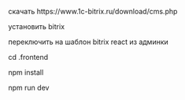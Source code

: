 <p align="left">скачать https://www.1c-bitrix.ru/download/cms.php</p> 
<p align="left">установить bitrix</p> 
<p align="left">переключить на шаблон bitrix react из админки</p> 
<p align="left">cd .frontend</p> 
<p align="left">npm install</p> 
<p align="left">npm run dev</p> 